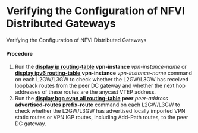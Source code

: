 Verifying the Configuration of NFVI Distributed Gateways
========================================================

Verifying the Configuration of NFVI Distributed Gateways

#### Procedure

1. Run the [**display ip routing-table**](cmdqueryname=display+ip+routing-table) **vpn-instance** *vpn-instance-name* or [**display ipv6 routing-table**](cmdqueryname=display+ipv6+routing-table) **vpn-instance** *vpn-instance-name* command on each L2GW/L3GW to check whether the L2GW/L3GW has received loopback routes from the peer DC gateway and whether the next hop addresses of these routes are the anycast VTEP address.
2. Run the [**display bgp evpn all routing-table**](cmdqueryname=display+bgp+evpn+all+routing-table) **peer** *peer-address* **advertised-routes** **prefix-route** command on each L2GW/L3GW to check whether the L2GW/L3GW has advertised locally imported VPN static routes or VPN IGP routes, including Add-Path routes, to the peer DC gateway.